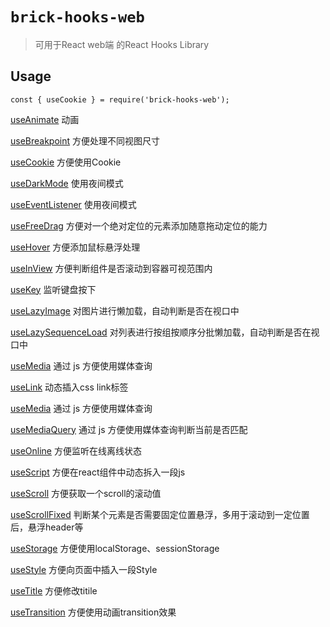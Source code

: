 # `brick-hooks-web`

> 可用于React web端 的React Hooks Library

## Usage

```
const { useCookie } = require('brick-hooks-web');
```

[useAnimate](https://github.com/MingNeo/brick-hooks/blob/master/packages/web/src/useBreakpoint/README.md) 动画

[useBreakpoint](https://github.com/MingNeo/brick-hooks/blob/master/packages/web/src/useBreakpoint/README.md) 方便处理不同视图尺寸

[useCookie](https://github.com/MingNeo/brick-hooks/blob/master/packages/web/src/useCookie/README.md) 方便使用Cookie

[useDarkMode](https://github.com/MingNeo/brick-hooks/blob/master/packages/web/src/useDarkMode/README.md) 使用夜间模式

[useEventListener](https://github.com/MingNeo/brick-hooks/blob/master/packages/web/src/useEventListener/README.md) 使用夜间模式

[useFreeDrag](https://github.com/MingNeo/brick-hooks/blob/master/packages/web/src/useFreeDrag/README.md) 方便对一个绝对定位的元素添加随意拖动定位的能力

[useHover](https://github.com/MingNeo/brick-hooks/blob/master/packages/web/src/useHover/README.md) 方便添加鼠标悬浮处理

[useInView](https://github.com/MingNeo/brick-hooks/blob/master/packages/web/src/useInView/README.md) 方便判断组件是否滚动到容器可视范围内

[useKey](https://github.com/MingNeo/brick-hooks/blob/master/packages/web/src/useKey/README.md) 监听键盘按下

[useLazyImage](https://github.com/MingNeo/brick-hooks/blob/master/packages/web/src/useLazyImage/README.md) 对图片进行懒加载，自动判断是否在视口中

[useLazySequenceLoad](https://github.com/MingNeo/brick-hooks/blob/master/packages/web/src/useLazySequenceLoad/README.md) 对列表进行按组按顺序分批懒加载，自动判断是否在视口中

[useMedia](https://github.com/MingNeo/brick-hooks/blob/master/packages/web/src/useMedia/README.md) 通过 js 方便使用媒体查询

[useLink](https://github.com/MingNeo/brick-hooks/blob/master/packages/web/src/useLink/README.md) 动态插入css link标签

[useMedia](https://github.com/MingNeo/brick-hooks/blob/master/packages/web/src/useMedia/README.md) 通过 js 方便使用媒体查询

[useMediaQuery](https://github.com/MingNeo/brick-hooks/blob/master/packages/web/src/useMediaQuery/README.md) 通过 js 方便使用媒体查询判断当前是否匹配

[useOnline](https://github.com/MingNeo/brick-hooks/blob/master/packages/web/src/useOnline/README.md) 方便监听在线离线状态

[useScript](https://github.com/MingNeo/brick-hooks/blob/master/packages/web/src/useScript/README.md) 方便在react组件中动态拆入一段js

[useScroll](https://github.com/MingNeo/brick-hooks/blob/master/packages/web/src/useScroll/README.md) 方便获取一个scroll的滚动值

[useScrollFixed](https://github.com/MingNeo/brick-hooks/blob/master/packages/web/src/useScrollFixed/README.md) 判断某个元素是否需要固定位置悬浮，多用于滚动到一定位置后，悬浮header等

[useStorage](https://github.com/MingNeo/brick-hooks/blob/master/packages/web/src/useStorage/README.md) 方便使用localStorage、sessionStorage

[useStyle](https://github.com/MingNeo/brick-hooks/blob/master/packages/web/src/useStyle/README.md) 方便向页面中插入一段Style

[useTitle](https://github.com/MingNeo/brick-hooks/blob/master/packages/web/src/useTitle/README.md) 方便修改titile

[useTransition](https://github.com/MingNeo/brick-hooks/blob/master/packages/web/src/useTransition/README.md) 方便使用动画transition效果
